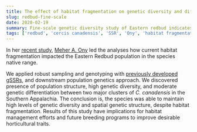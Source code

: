 ```yaml
---
title: The effect of habitat fragmentation on genetic diversity and differentiation; fine-scale population structure of Cercis canadensis (Eastern Redbud)
slug: redbud-fine-scale
date: 2020-02-19
summary: Fine-scale genetic diversity study of Eastern redbud indicates two distinct genetic clusters in the Southern Appalachia.
tags: ['redbud', 'cercis canadensis', 'SSR', 'Ony', 'habitat fragmentation']
---
```


In her [recent study](https://dx.doi.org/10.1002/ece3.6141), [Meher A. Ony](database\projects\Redbud-SSRs.md) led the analyses how current habitat fragmentation impacted the Eastern Redbud population in the species native range.


We applied robust sampling and genotyping with [previously developed gSSRs](https://journals.ashs.org/jashs/view/journals/jashs/137/3/article-p189.xml), and downstream population genetics approach. We discovered presence of population structure, high genetic diversity, and moderate genetic differentiation between two major clusters of _C. canadensis_ in the Southern Appalachia. The conclusion is, the species was able to maintain high levels of genetic diversity and spatial genetic structure, despite habitat fragmentation. Results of this study have implications for habitat management efforts and future breeding programs to improve desirable horticultural traits.